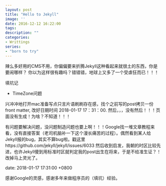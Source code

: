 ```yaml
---
layout: post
title: "Hello to Jekyll"
image: ''
date: 2016-12-12 16:22:00
tags:
description: ""
categories:
- Writtings
series: 
- "born to try"
---
```



辣么多好用的CMS不用，你偏偏要来折腾Jekyll这种看起来就很土的东西，你是要闹哪样？
你以为这样很有趣吗？错错错，地球上又多了一个受虐狂而已！！！

填坑记

- TimeZone问题

兴冲冲地打开mac准备写点只言片语刷刷存在感，找个之前写的post拷贝一份front matter, 改好日期时间 2018-01-17 17：31：00. 然后，，，没有然后！！！页面没有生成！为啥？不知道！！！

有问题要解决问题，没问题制造问题也要上啊！！！Google找一堆文章教程来看，没有直接答案（老司机脑补一下这个漫长痛苦的过程）。偶然看到某人给Jekyll报的bug，其实不算bug啦。戳这里https://github.com/jekyll/jekyll/issues/6033
然后收到启发，我朝的时区比较先进，也许Jekyll傻到用标准时区就判定我的post出生在将来，于是不给准生证？！改掉马上灵光了。


date: 2018-01-17 17:31:00 +0800

感谢Google的灵感，感谢多年来做程序员的（填坑）经验。





